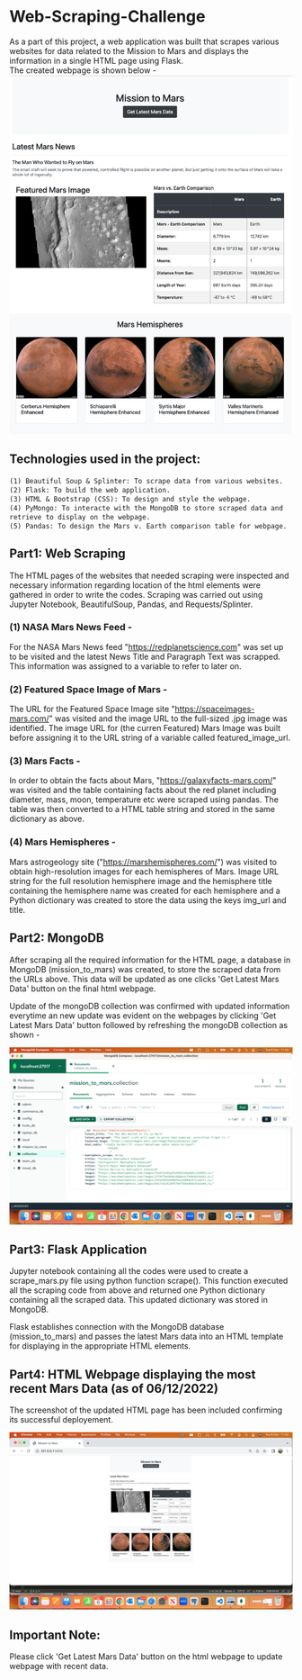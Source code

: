 # Web-Scraping-Challenge
As a part of this project, a web application was built that scrapes various websites for data related to the Mission to Mars and displays the information in a single HTML page using Flask.  
The created webpage is shown below -
![alt text](https://github.com/fbrowther/Web-Scraping-Challenge/blob/main/Flask%20images/cropped%20flask%20image%20for%20readme.png)

## Technologies used in the project:
    (1) Beautiful Soup & Splinter: To scrape data from various websites.
    (2) Flask: To build the web application.
    (3) HTML & Bootstrap (CSS): To design and style the webpage.
    (4) PyMongo: To interacte with the MongoDB to store scraped data and retrieve to display on the webpage.
    (5) Pandas: To design the Mars v. Earth comparison table for webpage.

## Part1: Web Scraping

The HTML pages of the websites that needed scraping were inspected and necessary information regarding location of the html elements were gathered in order to write the codes. Scraping was carried out using Jupyter Notebook, BeautifulSoup, Pandas, and Requests/Splinter.

### (1) NASA Mars News Feed -

For the NASA Mars News feed "https://redplanetscience.com" was set up to be visited and the latest News Title and Paragraph Text was scrapped. This information was assigned to a variable to refer to later on. 

### (2) Featured Space Image of Mars -

The URL for the Featured Space Image site "https://spaceimages-mars.com/" was visited and the image URL to the full-sized .jpg image was identified.
The image URL for (the curren Featured) Mars Image was built before assigning it to the URL string of a variable called featured_image_url. 

### (3) Mars Facts -

In order to obtain the facts about Mars, "https://galaxyfacts-mars.com/" was visited and the table containing facts about the red planet including diameter, mass, moon, temperature etc were scraped using pandas. The table was then converted to a HTML table string and stored in the same dictionary as above.

### (4) Mars Hemispheres -

Mars astrogeology site ("https://marshemispheres.com/") was visited to obtain high-resolution images for each hemispheres of Mars. Image URL string for the full resolution hemisphere image and the hemisphere title containing the hemisphere name was created for each hemisphere and a Python dictionary was created to store the data using the keys img_url and title.


## Part2: MongoDB

After scraping all the required information for the HTML page, a database in MongoDB (mission_to_mars) was created, to store the scraped data from the URLs above. This data will be updated as one clicks 'Get Latest Mars Data' button on the final html webpage. 

Update of the mongoDB collection was confirmed with updated information everytime an new update was evident on the webpages by clicking 'Get Latest Mars Data' button followed by refreshing the mongoDB collection as shown -

![alt text](https://github.com/fbrowther/Web-Scraping-Challenge/blob/main/Flask%20images/Screenshot%202022-12-06%20at%2011.43.35.png)


## Part3: Flask Application

Jupyter notebook containing  all the codes were used to create a scrape_mars.py file using python function scrape(). This function executed all the scraping code from above and returned one Python dictionary containing all the scraped data. This updated dictionary was stored in MongoDB. 

Flask establishes connection with the MongoDB database (mission_to_mars) and passes the latest Mars data into an HTML template for displaying in the appropriate HTML elements. 


## Part4: HTML Webpage displaying the most recent Mars Data (as of 06/12/2022)
The screenshot of the updated HTML page has been included confirming its successful deployement.

![alt text](https://github.com/fbrowther/Web-Scraping-Challenge/blob/main/Flask%20images/Screenshot%202022-12-06%20at%2011.43.57.png)


## Important Note: 
Please click 'Get Latest Mars Data' button on the html webpage to update webpage with recent data.



